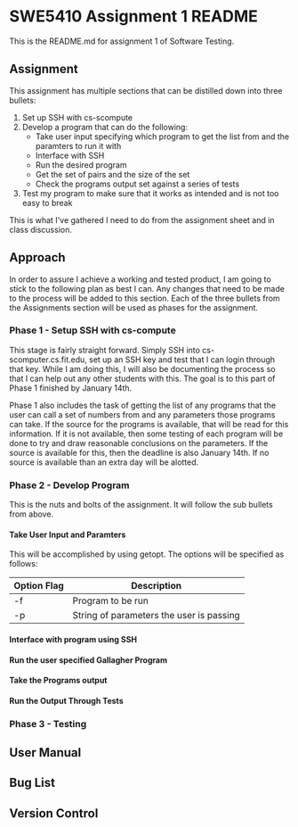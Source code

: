 # SWE5410 Assignment 1 README

This is the README.md for assignment 1 of Software Testing.

## Assignment

This assignment has multiple sections that can be distilled down into three bullets:
1. Set up SSH with cs-scompute
2. Develop a program that can do the following:
   * Take user input specifying which program to get the list from and the paramters to run it with
   * Interface with SSH
   * Run the desired program
   * Get the set of pairs and the size of the set
   * Check the programs output set against a series of tests
3. Test my program to make sure that it works as intended and is not too easy to break 

This is what I've gathered I need to do from the assignment sheet and in class discussion.

## Approach

In order to assure I achieve a working and tested product, I am going to stick to the following plan as best I can.  Any changes that need to be made to the process will be added to this section. Each of the three bullets from the Assignments section will be used as phases for the assignment.

### Phase 1 - Setup SSH with cs-compute
This stage is fairly straight forward. Simply SSH into cs-scomputer.cs.fit.edu, set up an SSH key and test that I can login through that key. While I am doing this, I will also be documenting the process so that I can help out any other students with this. The goal is to this part of Phase 1 finished by January 14th.

Phase 1 also includes the task of getting the list of any programs that the user can call a set of numbers from and any parameters those programs can take. If the source for the programs is available, that will be read for this information. If it is not available, then some testing of each program will be done to try and draw reasonable conclusions on the parameters. If the source is available for this, then the deadline is also January 14th. If no source is available than an extra day will be alotted.

### Phase 2 - Develop Program
This is the nuts and bolts of the assignment. It will follow the sub bullets from above.

#### Take User Input and Paramters
This will be accomplished by using getopt. The options will be specified as follows:

Option Flag | Description
----------- | -----------
-f          | Program to be run
-p          | String of parameters the user is passing


#### Interface with program using SSH

#### Run the user specified Gallagher Program

#### Take the Programs output

#### Run the Output Through Tests

### Phase 3 - Testing

## User Manual

## Bug List

## Version Control